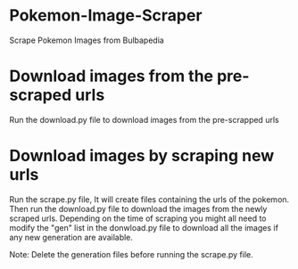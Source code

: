 # Pokemon-Image-Scraper
Scrape Pokemon Images from Bulbapedia

# Download images from the pre-scraped urls
Run the download.py file to download images from the pre-scrapped urls

# Download images by scraping new urls
Run the scrape.py file, It will create files containing the urls of the pokemon. Then run the download.py file to download the images from the newly scraped urls. Depending on the time of scraping you might all need to modify the "gen" list in the donwload.py file to download all the images if any new generation are available.


Note: Delete the generation files before running the scrape.py file.
